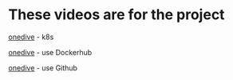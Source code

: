 # These videos are for the project


[onedive](https://1drv.ms/v/c/4ed915c7ca9e134a/EUMixFf5mqpMhwWE2kEvJBQBLOFJL2kK3EpVYoEm1iyBxA?e=4Jy02B) - k8s

[onedive](https://1drv.ms/v/c/4ed915c7ca9e134a/EYDPUPorbY1NjwOymYYa0MIBysqgbj6IlUc03FSlthUTpA?e=hlfub9) - use Dockerhub

[onedive](https://1drv.ms/v/c/4ed915c7ca9e134a/ERjfnxvXC-xGsgPfr4p7BfcBtDowE15Afu-HlIylylIRow?e=B0cUMq) - use Github
